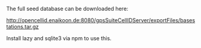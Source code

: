 The full seed database can be downloaded here:

http://opencellid.enaikoon.de:8080/gpsSuiteCellIDServer/exportFiles/basestations.tar.gz

Install lazy and sqlite3 via npm to use this.
